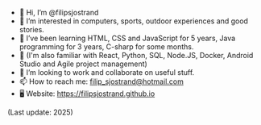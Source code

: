 - 👋 Hi, I’m @filipsjostrand
- 👀 I’m interested in computers, sports, outdoor experiences and good stories.
- 🌱 I’ve been learning HTML, CSS and JavaScript for 5 years, Java programming for 3 years, C-sharp for some months.
- 🌱 (I'm also familiar with React, Python, SQL, Node.JS, Docker, Android Studio and Agile project management)
- 💞️ I’m looking to work and collaborate on useful stuff.
- 📫 How to reach me: filip_sjostrand@hotmail.com
- 🖥️ Website: https://filipsjostrand.github.io

(Last update: 2025)

<!---
Bake it till you make it!
--->
